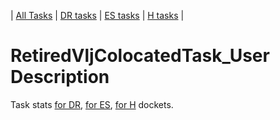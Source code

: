 | [All Tasks](../alltasks.md) | [DR tasks](../docs-DR/tasklist.md) | [ES tasks](../docs-ES/tasklist.md) | [H tasks](../docs-H/tasklist.md) |
# RetiredVljColocatedTask_User Description

Task stats [for DR](../docs-DR/RetiredVljColocatedTask_User.md), [for ES](../docs-ES/RetiredVljColocatedTask_User.md), [for H](../docs-H/RetiredVljColocatedTask_User.md) dockets.

